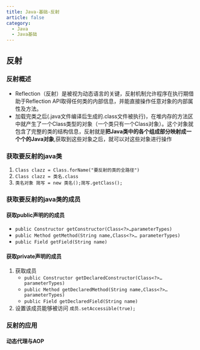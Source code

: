 ```yaml
---
title: Java-基础-反射
article: false
category:
  - Java
  - Java基础
---
```


## 反射
### 反射概述
- Reflection（反射）是被视为动态语言的关键，反射机制允许程序在执行期借助于Reflection API取得任何类的内部信息，并能直接操作任意对象的内部属性及方法。
- 加载完类之后(.java文件编译后生成的.class文件被执行)，在堆内存的方法区中就产生了一个Class类型的对象（一个类只有一个Class对象）。这个对象就包含了完整的类的结构信息，反射就是**把Java类中的各个组成部分映射成一个个的Java对象**,获取到这些对象之后，就可以对这些对象进行操作
### 获取要反射的java类
1. `Class clazz = Class.forName("要反射的类的全路径")`
2. `Class clazz = 类名.class`
3. `类名对象 简写 = new 类名();简写.getClass();`
### 获取要反射的java类的成员
#### 获取public声明的的成员
- `public Constructor getConstructor(Class<?>…parameterTypes)`
- `public Method getMethod(String name,Class<?>… parameterTypes)`
- `public Field getField(String name)`
#### 获取private声明的成员
1. 获取成员
   - `public Constructor getDeclaredConstructor(Class<?>…parameterTypes)`
   - `public Method getDeclaredMethod(String name,Class<?>… parameterTypes)`
   - `public Field getDeclaredField(String name)`
2. 设置该成员能够被访问
   `成员.setAccessible(true);`   
### 反射的应用
#### 动态代理与AOP
